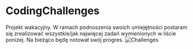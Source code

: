 # CodingChallenges

Projekt wakacyjny. W ramach podnoszenia swoich umiejętności postaram się zrealizować wszystkie/jak najwięcej zadań wymienionych w liście poniżej. Na bieżąco będę notował swój progres.
![Challenges](https://www.wykop.pl/cdn/c3201142/comment_H6osu173Vhe99OsPnFsHb4zvyQLY7JnZ.jpg)
